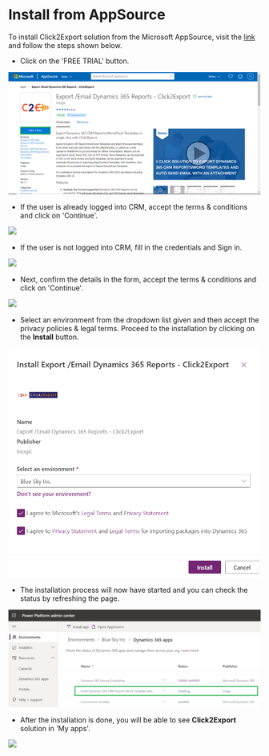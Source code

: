 # Install from AppSource

To install Click2Export solution from the Microsoft AppSource, visit the [link](https://appsource.microsoft.com/en-us/product/dynamics-365/inogic.ee5e7d77-c818-43b0-a216-7d5f1c63f1ad?tab=Overview) and follow the steps shown below.&#x20;

* Click on the 'FREE TRIAL' button.

![](<../../.gitbook/assets/1 (16).png>)

* If the user is already logged into CRM, accept the terms & conditions and click on 'Continue'.

![](../../.gitbook/assets/2020\_05\_26\_13\_29\_05\_Export\_Email\_Dynamics\_365\_Reports\_Click2Export.png)

* If the user is not logged into CRM, fill in the credentials and Sign in.

![](<../../.gitbook/assets/2020-05-26 13\_31\_54-Export \_Email Dynamics 365 Reports - Click2Export.png>)

* Next, confirm the details in the form, accept the terms & conditions and click on 'Continue'.

![](../../.gitbook/assets/2020\_05\_26\_13\_34\_21\_.png)

* Select an environment from the dropdown list given and then accept the privacy policies & legal terms. Proceed to the installation by clicking on the **Install** button.

![](../../.gitbook/assets/111.png)

* The installation process will now have started and you can check the status by refreshing the page.

![](../../.gitbook/assets/222.png)

* After the installation is done, you will be able to see **Click2Export** solution in 'My apps'.&#x20;

![](<../../.gitbook/assets/2020-05-26 13\_51\_57-Sales Activity Social Dashboard - Microsoft Dynamics 365.png>)
